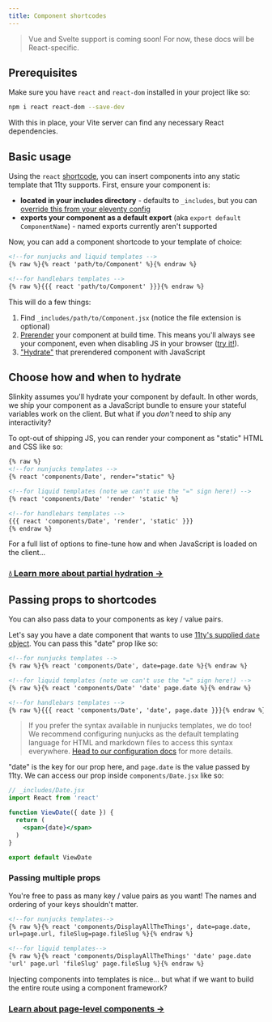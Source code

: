```yaml
---
title: Component shortcodes
---
```


> Vue and Svelte support is coming soon! For now, these docs will be React-specific.

## Prerequisites

Make sure you have `react` and `react-dom` installed in your project like so:

```bash
npm i react react-dom --save-dev
```

With this in place, your Vite server can find any necessary React dependencies.

## Basic usage

Using the `react` [shortcode](https://www.11ty.dev/docs/shortcodes/), you can insert components into any static template that 11ty supports. First, ensure your component is:
- **located in your includes directory** - defaults to `_includes`, but you can [override this from your eleventy config](https://www.11ty.dev/docs/config/#directory-for-includes)
- **exports your component as a default export** (aka `export default ComponentName`) - named exports currently aren't supported

Now, you can add a component shortcode to your template of choice:

```html
<!--for nunjucks and liquid templates -->
{% raw %}{% react 'path/to/Component' %}{% endraw %}

<!--for handlebars templates --> 
{% raw %}{{{ react 'path/to/Component' }}}{% endraw %}
```

This will do a few things:
1. Find `_includes/path/to/Component.jsx` (notice the file extension is optional)
2. [Prerender](https://jamstack.org/glossary/pre-render/) your component at build time. This means you'll always see your component, even when disabling JS in your browser ([try it!](https://developer.chrome.com/docs/devtools/javascript/disable/)).
3. ["Hydrate"](/docs/partial-hydration/) that prerendered component with JavaScript

## Choose how and when to hydrate

Slinkity assumes you'll hydrate your component by default. In other words, we ship your component as a JavaScript bundle to ensure your stateful variables work on the client. But what if you _don't_ need to ship any interactivity?

To opt-out of shipping JS, you can render your component as "static" HTML and CSS like so:

```html
{% raw %}
<!--for nunjucks templates -->
{% react 'components/Date', render="static" %}

<!--for liquid templates (note we can't use the "=" sign here!) -->
{% react 'components/Date' 'render' 'static' %}

<!--for handlebars templates --> 
{{{ react 'components/Date', 'render', 'static' }}}
{% endraw %}
```

For a full list of options to fine-tune how and when JavaScript is loaded on the client...

### [💧 Learn more about partial hydration →](/docs/partial-hydration)

## Passing props to shortcodes

You can also pass data to your components as key / value pairs.

Let's say you have a date component that wants to use [11ty's supplied `date` object](https://www.11ty.dev/docs/data-eleventy-supplied/). You can pass this "date" prop like so:

```html
<!--for nunjucks templates -->
{% raw %}{% react 'components/Date', date=page.date %}{% endraw %}

<!--for liquid templates (note we can't use the "=" sign here!) -->
{% raw %}{% react 'components/Date' 'date' page.date %}{% endraw %}

<!--for handlebars templates --> 
{% raw %}{{{ react 'components/Date', 'date', page.date }}}{% endraw %}
```

> If you prefer the syntax available in nunjucks templates, we do too! We recommend configuring nunjucks as the default templating language for HTML and markdown files to access this syntax everywhere. [Head to our configuration docs](/docs/config/#11ty's-.eleventy.js) for more details.

"date" is the key for our prop here, and `page.date` is the value passed by 11ty. We can access our prop inside `components/Date.jsx` like so:

```jsx
// _includes/Date.jsx
import React from 'react'

function ViewDate({ date }) {
  return (
    <span>{date}</span>
  )
}

export default ViewDate
```

### Passing multiple props

You're free to pass as many key / value pairs as you want! The names and ordering of your keys shouldn't matter.

```html
<!--for nunjucks templates-->
{% raw %}{% react 'components/DisplayAllTheThings', date=page.date,
url=page.url, fileSlug=page.fileSlug %}{% endraw %}

<!--for liquid templates-->
{% raw %}{% react 'components/DisplayAllTheThings' 'date' page.date
'url' page.url 'fileSlug' page.fileSlug %}{% endraw %}
```

Injecting components into templates is nice... but what if we want to build the entire route using a component framework?

### [Learn about page-level components →](/docs/component-pages-layouts)